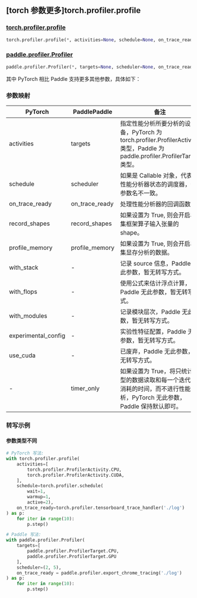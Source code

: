 ## [torch 参数更多]torch.profiler.profile

### [torch.profiler.profile](https://pytorch.org/docs/stable/profiler.html#torch.profiler.profile)

```python
torch.profiler.profile(*, activities=None, schedule=None, on_trace_ready=None, record_shapes=False, profile_memory=False, with_stack=False, with_flops=False, with_modules=False, experimental_config=None, use_cuda=None)
```

### [paddle.profiler.Profiler](https://www.paddlepaddle.org.cn/documentation/docs/zh/api/paddle/profiler/Profiler_cn.html)

```python
paddle.profiler.Profiler(*, targets=None, scheduler=None, on_trace_ready=None, record_shapes=False, profile_memory=False, timer_only=False)
```

其中 PyTorch 相比 Paddle 支持更多其他参数，具体如下：

### 参数映射

| PyTorch             | PaddlePaddle   | 备注                                                                                                                         |
| ------------------- | -------------- | ---------------------------------------------------------------------------------------------------------------------------- |
| activities          | targets        | 指定性能分析所要分析的设备，PyTorch 为 torch.profiler.ProfilerActivity 类型，Paddle 为 paddle.profiler.ProfilerTarget 类型。 |
| schedule            | scheduler      | 如果是 Callable 对象，代表是性能分析器状态的调度器，仅参数名不一致。                                                         |
| on_trace_ready      | on_trace_ready | 处理性能分析器的回调函数。                                                                                                   |
| record_shapes       | record_shapes  | 如果设置为 True, 则会开启收集框架算子输入张量的 shape。                                                                      |
| profile_memory      | profile_memory | 如果设置为 True, 则会开启收集显存分析的数据。                                                                                |
| with_stack          | -              | 记录 source 信息，Paddle 无此参数，暂无转写方式。                                                                            |
| with_flops          | -              | 使用公式来估计浮点计算，Paddle 无此参数，暂无转写方式。                                                                      |
| with_modules        | -              | 记录模块层次，Paddle 无此参数，暂无转写方式。                                                                                |
| experimental_config | -              | 实验性特征配置，Paddle 无此参数，暂无转写方式。                                                                              |
| use_cuda            | -              | 已废弃，Paddle 无此参数，暂无转写方式。                                                                                      |
| -                   | timer_only     | 如果设置为 True，将只统计模型的数据读取和每一个迭代所消耗的时间，而不进行性能分析，PyTorch 无此参数，Paddle 保持默认即可。   |

### 转写示例

#### 参数类型不同

```python
# PyTorch 写法:
with torch.profiler.profile(
    activities=[
        torch.profiler.ProfilerActivity.CPU,
        torch.profiler.ProfilerActivity.CUDA,
    ],
    schedule=torch.profiler.schedule(
        wait=1,
        warmup=1,
        active=2),
    on_trace_ready=torch.profiler.tensorboard_trace_handler('./log')
) as p:
    for iter in range(10):
        p.step()

# Paddle 写法:
with paddle.profiler.Profiler(
    targets=[
        paddle.profiler.ProfilerTarget.CPU,
        paddle.profiler.ProfilerTarget.GPU
    ],
    scheduler=(2, 5),
    on_trace_ready = paddle.profiler.export_chrome_tracing('./log')
) as p:
    for iter in range(10):
        p.step()
```
